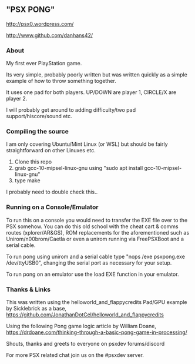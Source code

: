 
## "PSX PONG"

http://psx0.wordpress.com/ 

http://www.github.com/danhans42/

### About

My first ever PlayStation game.

Its very simple, probably poorly written but was written quickly as a simple example of how to throw something together.

It uses one pad for both players. UP/DOWN are player 1, CIRCLE/X are player 2.

I will probably get around to adding difficulty/two pad support/hiscore/sound etc.

### Compiling the source

I am only covering Ubuntu/Mint Linux (or WSL) but should be fairly straightforward on other Linuxes etc.

1. Clone this repo 
2. grab gcc-10-mipsel-linux-gnu using  "sudo apt install gcc-10-mipsel-linux-gnu"
3. type make

I probably need to double check this..

### Running on a Console/Emulator

To run this on a console you would need to transfer the EXE file over to the PSX somehow. You can do this old school with the cheat cart & comms routes (xplorer/AR&GS), ROM replacements for the aforementioned such as Unirom/n00brom/Caetla or even a unirom running via FreePSXBoot and a serial cable. 

To run pong using unirom and a serial cable type "nops /exe psxpong.exe /dev/ttyUSB0", changing the serial port as necessary for your setup.

To run pong on an emulator use the load EXE function in your emulator.

### Thanks & Links

This was written using the helloworld_and_flappycredits Pad/GPU example by Sicklebrick as a base, 
https://github.com/JonathanDotCel/helloworld_and_flappycredits

Using the following Pong game logic article by William Doane,
https://drdoane.com/thinking-through-a-basic-pong-game-in-processing/

Shouts, thanks and greets to everyone on psxdev forums/discord

For more PSX related chat join us on the #psxdev server.

